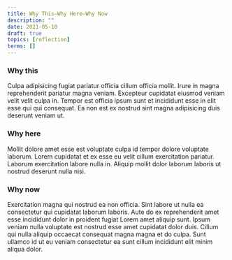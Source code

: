 ```yaml
---
title: Why This—Why Here—Why Now
description: ""
date: 2021-05-10
draft: true
topics: [reflection]
terms: []
---
```


### Why this

Culpa adipisicing fugiat pariatur officia cillum officia mollit. Irure in magna reprehenderit pariatur magna veniam. Excepteur cupidatat eiusmod veniam velit velit culpa in. Tempor est officia ipsum sunt et incididunt esse in elit esse qui qui consequat. Ea non est ex nostrud sint magna adipisicing duis deserunt veniam ut.

### Why here

Mollit dolore amet esse est voluptate culpa id tempor dolore voluptate laborum. Lorem cupidatat et ex esse eu velit cillum exercitation pariatur. Laborum exercitation labore nulla in. Aliquip mollit dolor laborum laboris ut nostrud deserunt nulla nisi.

### Why now

Exercitation magna qui nostrud ea non officia. Sint labore ut nulla ea consectetur qui cupidatat laborum laboris. Aute do ex reprehenderit amet esse incididunt dolor in proident fugiat Lorem amet aliquip sunt. Ipsum veniam nulla voluptate est nostrud esse amet cupidatat dolor duis. Cillum qui nulla aliquip occaecat consequat magna magna et do culpa. Sunt ullamco id ut eu veniam consectetur ea sunt cillum incididunt elit minim aliqua dolor.
